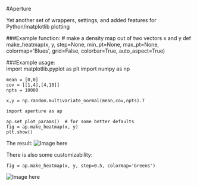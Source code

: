 #Aperture

Yet another set of wrappers, settings, and added features for Python/matplotlib plotting

###Example function:
    # make a density map out of two vectors x and y
    def make_heatmap(x, y, step=None, min_pt=None, max_pt=None, 
                 colormap='Blues', grid=False, colorbar=True, auto_aspect=True)
               
###Example usage:               
    import matplotlib.pyplot as plt
    import numpy as np

    mean = [0,0]
    cov = [[1,4],[4,10]]
    npts = 10000

    x,y = np.random.multivariate_normal(mean,cov,npts).T

    import aperture as ap

    ap.set_plot_params()  # for some better defaults
    fig = ap.make_heatmap(x, y)
    plt.show()
    
The result:
![Image here](http://kevinsprong.com/images/projects/aperture/aperture_example.png)

There is also some customizability:

    fig = ap.make_heatmap(x, y, step=0.5, colormap='Greens')    

![Image here](http://kevinsprong.com/images/projects/aperture/aperture_example2.png)
